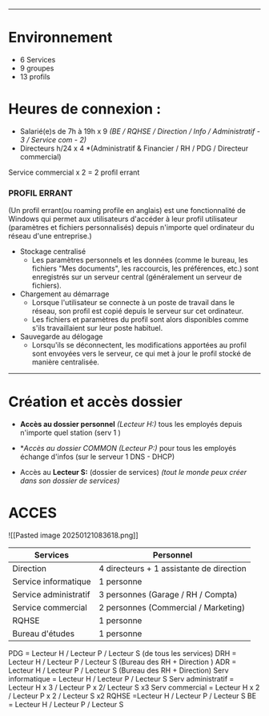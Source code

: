 
---
# Environnement

- 6 Services 
-  9 groupes 
- 13 profils 

# Heures de connexion : 

* Salarié(e)s de 7h à 19h x 9 *(BE / RQHSE / Direction / Info / Administratif - 3 / Service com - 2)*
* Directeurs h/24 x 4 *(Administratif & Financier / RH / PDG / Directeur commercial)

Service commercial x 2 = 2 profil errant 

### **PROFIL ERRANT**
(Un profil errant(ou roaming profile en anglais) est une fonctionnalité de Windows qui permet aux utilisateurs d'accéder à leur profil utilisateur (paramètres et fichiers personnalisés) depuis n'importe quel ordinateur du réseau d'une entreprise.)

- Stockage centralisé 
	- Les paramètres personnels et les données (comme le bureau, les fichiers "Mes documents", les raccourcis, les préférences, etc.) sont enregistrés sur un serveur central (généralement un serveur de fichiers).
- Chargement au démarrage 
	- Lorsque l'utilisateur se connecte à un poste de travail dans le réseau, son profil est copié depuis le serveur sur cet ordinateur.
	- Les fichiers et paramètres du profil sont alors disponibles comme s'ils travaillaient sur leur poste habituel.
- Sauvegarde au délogage 
	- Lorsqu'ils se déconnectent, les modifications apportées au profil sont envoyées vers le serveur, ce qui met à jour le profil stocké de manière centralisée.

----
# Création et accès dossier

- **Accès au dossier personnel** *(Lecteur H:)* tous les employés depuis n'importe quel station              (serv 1 )

- **Accès au dossier COMMON *(Lecteur P:)** pour tous les employés échange d'infos                        (sur le serveur 1 DNS - DHCP)

* Accès au **Lecteur S:** (dossier de services)                                                                                    *(tout le monde peux créer dans son dossier de services)*


# ACCES 

![[Pasted image 20250121083618.png]]

| Services              | Personnel                                |
| --------------------- | ---------------------------------------- |
| Direction             | 4 directeurs + 1 assistante de direction |
| Service informatique  | 1 personne                               |
| Service administratif | 3 personnes (Garage / RH / Compta)       |
| Service commercial    | 2 personnes (Commercial / Marketing)     |
| RQHSE                 | 1 personne                               |
| Bureau d'études       | 1 personne                               |

PDG = Lecteur H / Lecteur P / Lecteur S (de tous les services)
DRH = Lecteur H / Lecteur P / Lecteur S (Bureau des RH + Direction )
ADR = Lecteur H / Lecteur P / Lecteur S (Bureau des RH + Direction)
Serv informatique = Lecteur H / Lecteur P / Lecteur S 
Serv administratif = Lecteur H x 3 / Lecteur P x 2/ Lecteur S x3 
Serv commercial = Lecteur H x 2 / Lecteur P x 2 / Lecteur S x2 
RQHSE =Lecteur H / Lecteur P / Lecteur S 
BE = Lecteur H / Lecteur P / Lecteur S 











